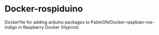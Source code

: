 # Docker-rospiduino
Dockerfile for adding arduino packages to PabloGN/Docker-raspbian-ros-indigo in Raspberry Docker (Hypriot)
